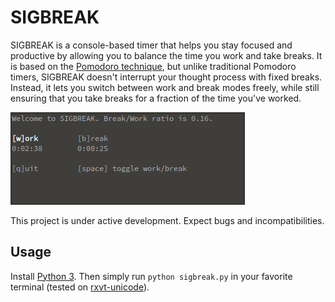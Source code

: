 # SIGBREAK
SIGBREAK is a console-based timer that helps you stay focused and productive by
allowing you to balance the time you work and take breaks. It is based on the
[Pomodoro technique](https://en.wikipedia.org/wiki/Pomodoro_Technique), but
unlike traditional Pomodoro timers, SIGBREAK doesn't interrupt your thought process
with fixed breaks. Instead, it lets you switch between work and
break modes freely, while still ensuring that you take breaks for a
fraction of the time you've worked.

![SIGBREAK timer in work mode](img/demo.png)

This project is under active development. Expect bugs and incompatibilities.

## Usage
Install [Python 3](https://www.python.org/). Then simply run `python
sigbreak.py` in your favorite terminal (tested on
[rxvt-unicode](http://software.schmorp.de/pkg/rxvt-unicode.html)).
